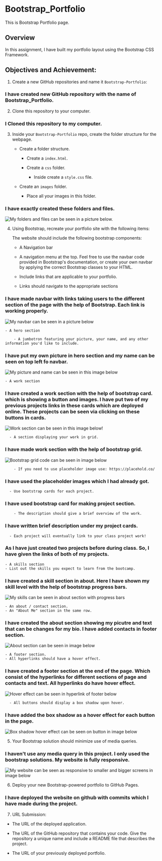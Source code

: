 # Bootstrap_Portfolio
This is Bootstrap Portfolio page.


## Overview

In this assignment, I have built my portfolio layout using the Bootstrap CSS Framework.


## Objectives and Achievement:

1. Create a new GitHub repositories and name it `Bootstrap-Portfolio`:

### I have created new GitHub repository with the name of Bootstrap_Portfolio.

2. Clone this repository to your computer.

### I Cloned this repository to my computer.

3. Inside your `Bootstrap-Portfolio` repo, create the folder structure for the webpage.
   
   - Create a folder structure.

     - Create a `index.html`.

     - Create a `css` folder.

       - Inside create a `style.css` file.

   - Create an `images` folder.

       - Place all your images in this folder.

### I have exactly created these folders and files.
![My folders and files can be seen in a picture below.](/images/Screenshots/Folders.jpg)

4. Using Bootstrap, recreate your portfolio site with the following items:

   The website should include the following bootstrap components:

    - A Navigation bar
    
    - A navigation menu at the top. Feel free to use the navbar code provided in Bootstrap's documentation, or create your own navbar by applying the correct Bootstrap classes to your HTML.
    - Include links that are applicable to your portfolio.
    - Links should navigate to the appropriate sections 

### I have made navbar with links taking users to the different section of the page with the help of Bootstrap. Each link is working properly.

![ My navbar can be seen in a picture below ](/images/Screenshots/Navbar_with_Bootstrap.jpg)


      

  
        

    - A hero section

        - A jumbotron featuring your picture, your name, and any other information you'd like to include.
### I have put my own picture in hero section and my name can be seen on top left fo navbar.

![My picture and name can be seen in this image below](/images/Screenshots/Name_Picture.jpg)

    - A work section
### I have created a work section with the help of bootstrap card. which is showing a button and images. I have put two of my previous projects links in these cards which are deployed online. These projects can be seen via clicking on these buttons in cards.

![Work section can be seen in this image below!](/images/Screenshots/Projects_with_cards.jpg)

      - A section displaying your work in grid. 
### I have made work section with the help of bootstrap grid. 

![ Bootstrap grid code can be seen in image below](/images/Screenshots/work%20with%20grid%20.jpg)

        - If you need to use placeholder image use: https://placehold.co/ 
### I have used the placeholder images which I had already got.

      - Use bootstrap cards for each project.
### I have used bootstrap card for making project section.

        - The description should give a brief overview of the work.
### I have written brief description under my project cards.

      - Each project will eventually link to your class project work!
### As I have just created two projects before during class. So, I have given the links of both of my projects.

    - A skills section
    - List out the skills you expect to learn from the bootcamp.
###  I have created a skill section in about. Here I have shown my skill level with the help of bootstrap progress bars. 

![My skills can be seen in about section with progress bars](/images/Screenshots/Skills_section.jpg)

    - An about / contact section.
    - An "About Me" section in the same row.
### I have created the about section showing my picutre and text that can be changes for my bio. I have added contacts in footer section.

![ About section can be seen in image below](/images/Screenshots/About%20section.jpg)
    
    - A footer section.
    - All hyperlinks should have a hover effect.
###  I have created a footer section at the end of the page. Which consist of the hyperlinks for different sections of page and contacts and text. All hyperlinks do have hover effect.

![Hover effect can be seen in hyperlink of footer below](/images/Screenshots/Folders.jpg)

      - All buttons should display a box shadow upon hover.
### I have added the box shadow as a hover effect for each button in the page.

![Box shadow hover effect can be seen on button in image below](/images/Screenshots/box_shadow_button.jpg)

5. Your Bootstrap solution should minimize use of media queries.

###  I haven't use any media query in this project. I only used the bootstrap solutions. My website is fully responsive.

![My website can be seen as responsive to smaller and bigger screens in image below](/images/Screenshots/Responsiveness.jpg)

6. Deploy your new Bootstrap-powered portfolio to GitHub Pages.

### I have deployed the website on github with commits which I have made during the project.


7. URL Submission:

* The URL of the deployed application.

* The URL of the GitHub repository that contains your code. Give the repository a unique name and include a README file that describes the project.

* The URL of your previously deployed portfolio.


